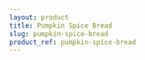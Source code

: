 ```yaml
---
layout: product
title: Pumpkin Spice Bread
slug: pumpkin-spice-bread
product_ref: pumpkin-spice-bread
---
```

